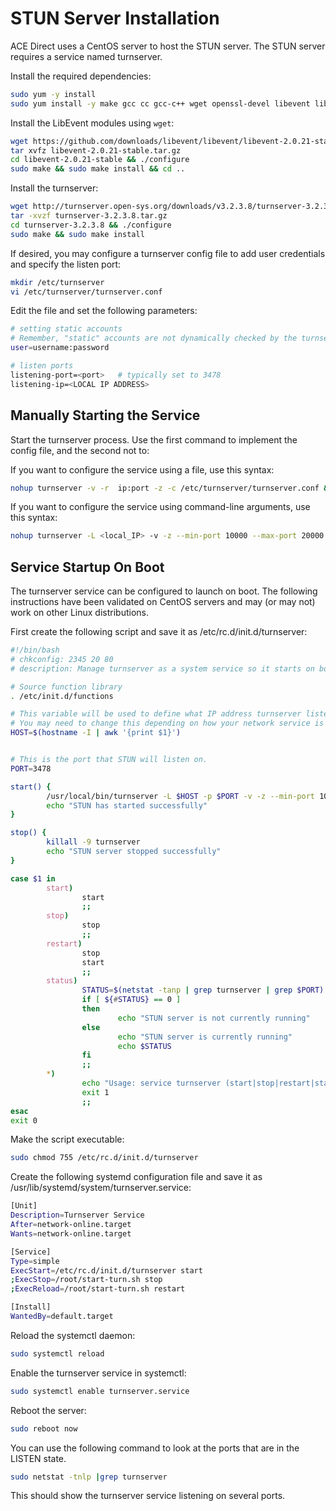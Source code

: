 # STUN Server Installation

ACE Direct uses a CentOS server to host the STUN server. The STUN server requires a service named turnserver.

Install the required dependencies:

```bash
sudo yum -y install
sudo yum install -y make gcc cc gcc-c++ wget openssl-devel libevent libevent-devel mysql-devel mysql-server
```

Install the LibEvent modules using `wget`:

```bash
wget https://github.com/downloads/libevent/libevent/libevent-2.0.21-stable.tar.gz
tar xvfz libevent-2.0.21-stable.tar.gz
cd libevent-2.0.21-stable && ./configure
sudo make && sudo make install && cd ..
```

Install the turnserver:

```bash
wget http://turnserver.open-sys.org/downloads/v3.2.3.8/turnserver-3.2.3.8.tar.gz
tar -xvzf turnserver-3.2.3.8.tar.gz
cd turnserver-3.2.3.8 && ./configure
sudo make && sudo make install
```

If desired, you may configure a turnserver config file to add user credentials and specify the listen port:

```bash
mkdir /etc/turnserver
vi /etc/turnserver/turnserver.conf
```

Edit the file and set the following parameters:

```bash
# setting static accounts
# Remember, "static" accounts are not dynamically checked by the turnserver process.
user=username:password

# listen ports
listening-port=<port>   # typically set to 3478
listening-ip=<LOCAL IP ADDRESS>
```

## Manually Starting the Service

Start the turnserver process. Use the first command to implement the config file, and the second not to:

If you want to configure the service using a file, use this syntax:

```bash
nohup turnserver -v -r  ip:port -z -c /etc/turnserver/turnserver.conf &
```

If you want to configure the service using command-line arguments, use this syntax:

```bash
nohup turnserver -L <local_IP> -v -z --min-port 10000 --max-port 20000 -n &
```

## Service Startup On Boot

The turnserver service can be configured to launch on boot. The following instructions have been validated on CentOS servers and may (or may not) work on other Linux distributions.

First create the following script and save it as /etc/rc.d/init.d/turnserver:

```bash
#!/bin/bash
# chkconfig: 2345 20 80
# description: Manage turnserver as a system service so it starts on boot

# Source function library
. /etc/init.d/functions

# This variable will be used to define what IP address turnserver listens on
# You may need to change this depending on how your network service is configured
HOST=$(hostname -I | awk '{print $1}')


# This is the port that STUN will listen on.
PORT=3478

start() {
        /usr/local/bin/turnserver -L $HOST -p $PORT -v -z --min-port 10000 --max-port 20000 -n
        echo "STUN has started successfully"
}

stop() {
        killall -9 turnserver
        echo "STUN server stopped successfully"
}

case $1 in
        start)
                start
                ;;
        stop)
                stop
                ;;
        restart)
                stop
                start
                ;;
        status)
                STATUS=$(netstat -tanp | grep turnserver | grep $PORT)
                if [ ${#STATUS} == 0 ]
                then
                        echo "STUN server is not currently running"
                else
                        echo "STUN server is currently running"
                        echo $STATUS
                fi
                ;;
        *)
                echo "Usage: service turnserver (start|stop|restart|status)"
                exit 1
                ;;
esac
exit 0
```

Make the script executable:

```bash
sudo chmod 755 /etc/rc.d/init.d/turnserver
```

Create the following systemd configuration file and save it as /usr/lib/systemd/system/turnserver.service:

```bash
[Unit]
Description=Turnserver Service
After=network-online.target
Wants=network-online.target

[Service]
Type=simple
ExecStart=/etc/rc.d/init.d/turnserver start
;ExecStop=/root/start-turn.sh stop
;ExecReload=/root/start-turn.sh restart

[Install]
WantedBy=default.target
```

Reload the systemctl daemon:

```bash
sudo systemctl reload
```

Enable the turnserver service in systemctl:

```bash
sudo systemctl enable turnserver.service
```

Reboot the server:

```bash
sudo reboot now
```

You can use the following command to look at the ports that are in the LISTEN state.

```bash
sudo netstat -tnlp |grep turnserver
```

This should show the turnserver service listening on several ports.
